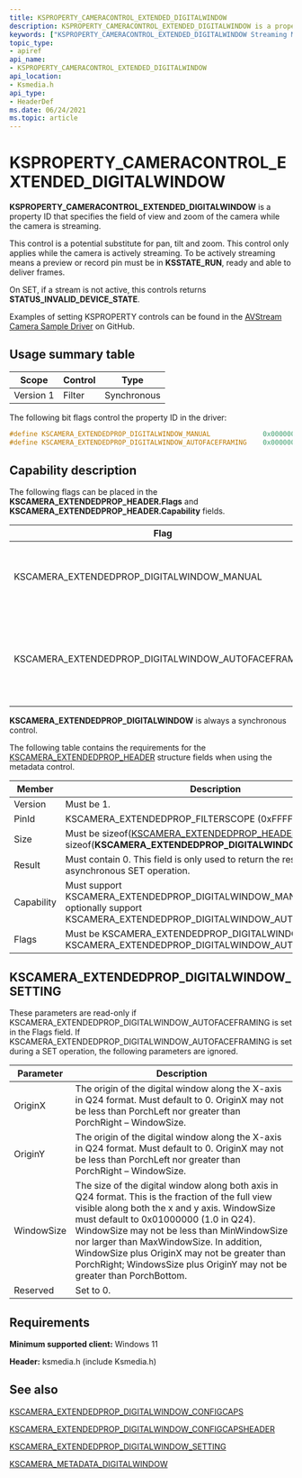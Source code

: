 ```yaml
---
title: KSPROPERTY_CAMERACONTROL_EXTENDED_DIGITALWINDOW
description: KSPROPERTY_CAMERACONTROL_EXTENDED_DIGITALWINDOW is a property ID that specifies the field of view and zoom of the camera while the camera is streaming.
keywords: ["KSPROPERTY_CAMERACONTROL_EXTENDED_DIGITALWINDOW Streaming Media Devices"]
topic_type:
- apiref
api_name:
- KSPROPERTY_CAMERACONTROL_EXTENDED_DIGITALWINDOW
api_location:
- Ksmedia.h
api_type:
- HeaderDef
ms.date: 06/24/2021
ms.topic: article
---
```


# KSPROPERTY_CAMERACONTROL_EXTENDED_DIGITALWINDOW

**KSPROPERTY_CAMERACONTROL_EXTENDED_DIGITALWINDOW** is a property ID that specifies the field of view and zoom of the camera while the camera is streaming.

This control is a potential substitute for pan, tilt and zoom.  This control only applies while the camera is actively streaming.  To be actively streaming means a preview or record pin must be in **KSSTATE_RUN**, ready and able to deliver frames.

On SET, if a stream is not active, this controls returns **STATUS_INVALID_DEVICE_STATE**.

Examples of setting KSPROPERTY controls can be found in the [AVStream Camera Sample Driver](https://github.com/Microsoft/Windows-driver-samples/tree/main/avstream/avscamera) on GitHub.

## Usage summary table

| Scope | Control | Type |
|--|--|--|
| Version 1 | Filter | Synchronous |

The following bit flags control the property ID in the driver:

```cpp
#define KSCAMERA_EXTENDEDPROP_DIGITALWINDOW_MANUAL             0x0000000000000000
#define KSCAMERA_EXTENDEDPROP_DIGITALWINDOW_AUTOFACEFRAMING    0x0000000000000001
```

## Capability description

The following flags can be placed in the **KSCAMERA_EXTENDEDPROP_HEADER.Flags** and **KSCAMERA_EXTENDEDPROP_HEADER.Capability** fields.

| Flag | Description |
|--|--|
| KSCAMERA_EXTENDEDPROP_DIGITALWINDOW_MANUAL | The Digital Window is controlled manually by the application. |
| KSCAMERA_EXTENDEDPROP_DIGITALWINDOW_AUTOFACEFRAMING | The camera automatically adjusts the Digital Window to focus on the dominate face in view. |

**KSCAMERA_EXTENDEDPROP_DIGITALWINDOW** is always a synchronous control.

The following table contains the requirements for the [KSCAMERA_EXTENDEDPROP_HEADER](/windows-hardware/drivers/ddi/content/ksmedia/ns-ksmedia-tagkscamera_extendedprop_header) structure fields when using the metadata control.

| Member | Description |
|--|--|
| Version | Must be 1. |
| PinId | KSCAMERA_EXTENDEDPROP_FILTERSCOPE (0xFFFFFFFF) |
| Size | Must be sizeof([KSCAMERA_EXTENDEDPROP_HEADER](/windows-hardware/drivers/ddi/content/ksmedia/ns-ksmedia-tagkscamera_extendedprop_header))+ sizeof(**KSCAMERA_EXTENDEDPROP_DIGITALWINDOW_SETTING**)  |
| Result | Must contain 0.  This field is only used to return the result of the last asynchronous SET operation. |
| Capability | Must support KSCAMERA_EXTENDEDPROP_DIGITALWINDOW_MANUAL. May optionally support KSCAMERA_EXTENDEDPROP_DIGITALWINDOW_AUTOFACEFRAMING. |
| Flags | Must be KSCAMERA_EXTENDEDPROP_DIGITALWINDOW_MANUAL or KSCAMERA_EXTENDEDPROP_DIGITALWINDOW_AUTOFACEFRAMING. |

## KSCAMERA_EXTENDEDPROP_DIGITALWINDOW_SETTING

These parameters are read-only if KSCAMERA_EXTENDEDPROP_DIGITALWINDOW_AUTOFACEFRAMING is set in the Flags field.  If KSCAMERA_EXTENDEDPROP_DIGITALWINDOW_AUTOFACEFRAMING is set during a SET operation, the following parameters are ignored.

| Parameter | Description |
|--|--|
| OriginX | The origin of the digital window along the X-axis in Q24 format.  Must default to 0.  OriginX may not be less than PorchLeft nor greater than PorchRight – WindowSize. |
| OriginY | The origin of the digital window along the X-axis in Q24 format.  Must default to 0.  OriginX may not be less than PorchLeft nor greater than PorchRight – WindowSize. |
| WindowSize | The size of the digital window along both axis in Q24 format. This is the fraction of the full view visible along both the x and y axis.  WindowSize must default to 0x01000000 (1.0 in Q24). WindowSize may not be less than MinWindowSize nor larger than MaxWindowSize. In addition, WindowSize plus OriginX may not be greater than PorchRight; WindowsSize plus OriginY may not be greater than PorchBottom. |
| Reserved | Set to 0. |

## Requirements

**Minimum supported client:** Windows 11

**Header:** ksmedia.h (include Ksmedia.h)

## See also

[KSCAMERA_EXTENDEDPROP_DIGITALWINDOW_CONFIGCAPS](/windows-hardware/drivers/ddi/ksmedia/ns-ksmedia-kscamera_extendedprop_digitalwindow_configcaps)

[KSCAMERA_EXTENDEDPROP_DIGITALWINDOW_CONFIGCAPSHEADER](/windows-hardware/drivers/ddi/ksmedia/ns-ksmedia-kscamera_extendedprop_digitalwindow_configcapsheader)

[KSCAMERA_EXTENDEDPROP_DIGITALWINDOW_SETTING](/windows-hardware/drivers/ddi/ksmedia/ns-ksmedia-kscamera_extendedprop_digitalwindow_setting)

[KSCAMERA_METADATA_DIGITALWINDOW](/windows-hardware/drivers/ddi/ksmedia/ns-ksmedia-kscamera_metadata_digitalwindow)
